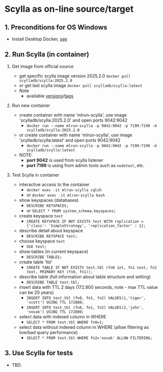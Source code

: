 # Scylla as on-line source/target

## 1. Preconditions for OS Windows

 - Install Desktop Docker, [see](./desktopdocker.md)

## 2. Run Scylla (in container)

1. Get image from official source
   - get specific scylla image version 2025.2.0 `docker pull scylladb/scylla:2025.2.0`
   - or get last scylla image `docker pull scylladb/scylla:latest`
   - Note
     - available [versions](https://hub.docker.com/r/scylladb/scylla)/[tags](https://hub.docker.com/r/scylladb/scylla/tags)

2. Run new container
   - create container with name 'mlrun-scylla', use image 'scylladb/scylla:2025.2.0' and open ports 9042:9042
     - `docker run --name mlrun-scylla -p 9042:9042 -p 7199:7199 -d scylladb/scylla:2025.2.0`
   - or create container with name 'mlrun-scylla', use image 'scylladb/scylla:latest' and open ports 9042:9042
     - `docker run --name mlrun-scylla -p 9042:9042 -p 7199:7199 -d scylladb/scylla:latest`
   - NOTE:
     - **port 9042** is used from scylla listener
     - **port 7199** is using from admin tools such as `nodetool`, etc.
     
3. Test Scylla in container
   - interactive access to the container
     - `docker exec -it mlrun-scylla cqlsh`
     - or `docker exec -it mlrun-scylla bash`
   - show keyspaces (databases)
     - `DESCRIBE KEYSPACES;`
     - or `SELECT * FROM system_schema.keyspaces;`
   - create keyspace `test`
     - `CREATE KEYSPACE IF NOT EXISTS test WITH replication = {'class': 'SimpleStrategy', 'replication_factor' : 1};`
   - describe detail about keyspace
     - `DESCRIBE KEYSPACE test;`
   - choose keyspace `test`
     - `USE test;`
   - show tables (in current keyspace)
     - `DESCRIBE TABLES;` 
   - create table 'tbl'
     - `CREATE TABLE IF NOT EXISTS test.tbl (fn0 int, fn1 text, fn2 text, PRIMARY KEY (fn0, fn1));`
   - describe table (full information about table structure and setting)
     - `DESCRIBE TABLE test.tbl;`
   - insert data with TTL 2 days (172.800 seconds, note - max TTL value can be 20 years)
     - `INSERT INTO test.tbl (fn0, fn1, fn2) VALUES(1,'tiger', 'scott') USING TTL 172800;`
     - `INSERT INTO test.tbl (fn0, fn1, fn2) VALUES(2,'john', 'novak') USING TTL 172800;`
   - select data with indexed column in WHERE 
     - `SELECT * FROM test.tbl WHERE fn0=1;`
   - select data without indexed column in WHERE (allow filtering as low/bad query performance)
     - `SELECT * FROM test.tbl WHERE fn2='novak' ALLOW FILTERING;`


## 3. Use Scylla for tests

   - TBD.